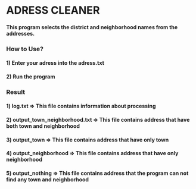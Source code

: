 # ADRESS CLEANER
#### This program selects the district and neighborhood names from the addresses.

### How to Use?
#### 1) Enter your adress into the adress.txt
#### 2) Run the program


### Result
#### 1) log.txt => This file contains information about processing
#### 2) output_town_neighborhood.txt => This file contains address that have both town and neighborhood
#### 3) output_town => This file contains address that have only town
#### 4) output_neighborhood => This file contains address that have only neighborhood
#### 5) output_nothing => This file contains address that the program can not find any town and neighborhood

